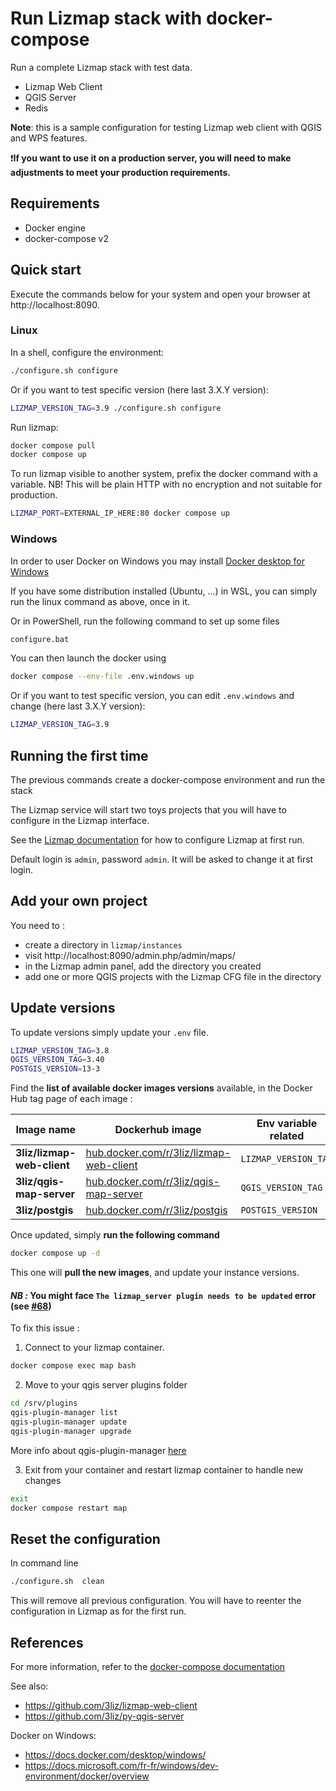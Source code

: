 # Run Lizmap stack with docker-compose

Run a complete Lizmap stack with test data. 

- Lizmap Web Client
- QGIS Server
- Redis

**Note**: this is a sample configuration for testing Lizmap web client with QGIS and WPS features.

❗**If you want to use it on a production server, you will need to make adjustments to meet your
production requirements.**

## Requirements

- Docker engine
- docker-compose v2 

## Quick start

Execute the commands below for your system and open your browser at http://localhost:8090.

### Linux

In a shell, configure the environment:
```bash
./configure.sh configure
```
Or if you want to test specific version (here last 3.X.Y version):
```bash
LIZMAP_VERSION_TAG=3.9 ./configure.sh configure
```

Run lizmap:
```bash
docker compose pull
docker compose up
```

To run lizmap visible to another system, prefix the docker command with a variable. NB! This will be plain HTTP with no encryption and not suitable for production.
```bash
LIZMAP_PORT=EXTERNAL_IP_HERE:80 docker compose up
```

### Windows

In order to user Docker on Windows you may install [Docker desktop for Windows](https://docs.docker.com/desktop/windows/install/)


If you have some distribution installed (Ubuntu, ...) in WSL, you can simply run the linux command as above, once in it.

Or in PowerShell, run the following command to set up some files
```bash
configure.bat
``` 
You can then launch the docker using
```bash
docker compose --env-file .env.windows up
```
Or if you want to test specific version, you can edit `.env.windows` and change (here last 3.X.Y version):

```bash
LIZMAP_VERSION_TAG=3.9
```

## Running the first time

The previous commands create a docker-compose environment and run the stack

The Lizmap service will start two toys projects that you will have to configure in the Lizmap
interface.

See the [Lizmap documentation](https://docs.lizmap.com) for how to configure Lizmap at first run.

Default login is `admin`, password `admin`. It will be asked to change it at first login.

## Add your own project

You need to :
* create a directory in `lizmap/instances`
* visit http://localhost:8090/admin.php/admin/maps/
* in the Lizmap admin panel, add the directory you created
* add one or more QGIS projects with the Lizmap CFG file in the directory

## Update versions

To update versions simply update your `.env` file.

```bash
LIZMAP_VERSION_TAG=3.8
QGIS_VERSION_TAG=3.40
POSTGIS_VERSION=13-3
```

Find the **list of available docker images versions** available, in the Docker Hub tag page of each image :

| Image name | Dockerhub image | Env variable related |
| ------------ | ------ | ---- |
| **3liz/lizmap-web-client** | [hub.docker.com/r/3liz/lizmap-web-client](https://hub.docker.com/r/3liz/lizmap-web-client/tags) | `LIZMAP_VERSION_TAG` |
| **3liz/qgis-map-server** | [hub.docker.com/r/3liz/qgis-map-server](https://hub.docker.com/r/3liz/qgis-map-server/tags) | `QGIS_VERSION_TAG` |
| **3liz/postgis** | [hub.docker.com/r/3liz/postgis](https://hub.docker.com/r/3liz/postgis/tags) | `POSTGIS_VERSION` |

Once updated, simply **run the following command**

``` bash
docker compose up -d
```

This one will **pull the new images**, and update your instance versions.

#### *NB :* You might face `The lizmap_server plugin needs to be updated` error (see [#68](https://github.com/3liz/lizmap-docker-compose/issues/68))

To fix this issue :
1. Connect to your lizmap container.
``` bash
docker compose exec map bash
```

2. Move to your qgis server plugins folder 
``` bash
cd /srv/plugins
qgis-plugin-manager list
qgis-plugin-manager update
qgis-plugin-manager upgrade
```

More info about qgis-plugin-manager [here](https://github.com/3liz/qgis-plugin-manager)

3. Exit from your container and restart lizmap container to handle new changes
``` bash
exit
docker compose restart map
```

## Reset the configuration

In command line

```bash
./configure.sh  clean 
```

This will remove all previous configuration. You will have to reenter the configuration in Lizmap
as for the first run.

## References

For more information, refer to the [docker-compose documentation](https://docs.docker.com/compose/)

See also:

- https://github.com/3liz/lizmap-web-client
- https://github.com/3liz/py-qgis-server

Docker on Windows:

- https://docs.docker.com/desktop/windows/
- https://docs.microsoft.com/fr-fr/windows/dev-environment/docker/overview
